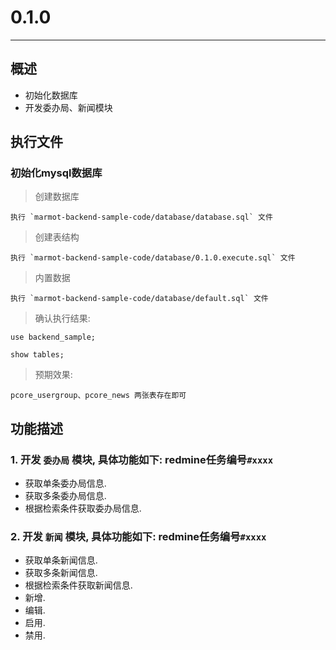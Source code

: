 # 0.1.0 

---

## 概述

* 初始化数据库
* 开发委办局、新闻模块

## 执行文件

### 初始化mysql数据库

> 创建数据库

	执行 `marmot-backend-sample-code/database/database.sql` 文件

> 创建表结构

	执行 `marmot-backend-sample-code/database/0.1.0.execute.sql` 文件

> 内置数据

	执行 `marmot-backend-sample-code/database/default.sql` 文件

> 确认执行结果:

	use backend_sample;

	show tables;

> 预期效果: 

	pcore_usergroup、pcore_news 两张表存在即可

## 功能描述

### 1. 开发 `委办局` 模块, 具体功能如下: redmine任务编号`#xxxx`

* 获取单条委办局信息. 
* 获取多条委办局信息. 
* 根据检索条件获取委办局信息. 

### 2. 开发 `新闻` 模块, 具体功能如下: redmine任务编号`#xxxx`

* 获取单条新闻信息. 
* 获取多条新闻信息. 
* 根据检索条件获取新闻信息. 
* 新增.
* 编辑.
* 启用.
* 禁用.
